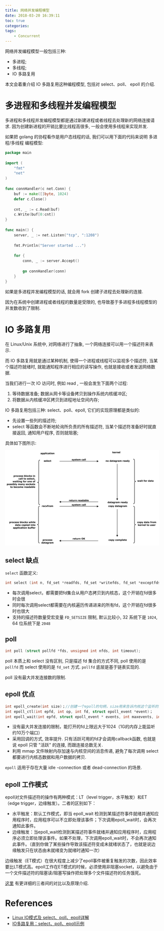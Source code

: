 ```yaml
---
title: 网络并发编程模型
date: 2018-03-20 16:39:11
toc: true
categories:
tags:
    - Concurrent
---
```


网络并发编程模型一般包括三种:

* 多进程;
* 多线程;
* IO 多路复用

本文会着重介绍 IO 多路复用这种编程模型, 包括对 select、poll、 epoll 的介绍.

<!--more-->

# 多进程和多线程并发编程模型

多进程和多线程并发编程模型都是通过新建进程或者线程去处理新的网络连接请求.
因为创建新进程的开销比要比线程高很多, 一般会使用多线程来实现并发.

如果把 golang 的协程看作是用户态线程的话, 我们可以用下面的代码来说明 多进程/多线程 编程模型:

```go
package main

import (
	"fmt"
	"net"
)

func connHandler(c net.Conn) {
	buf := make([]byte, 1024)
	defer c.Close()

	cnt, _ := c.Read(buf)
	c.Write(buf[0:cnt])
}

func main() {
	server, _ := net.Listen("tcp", ":1208")

	fmt.Println("Server started ...")

	for {
		conn, _ := server.Accept()
		
		go connHandler(conn)
	}
}
```

如果是多进程并发编程模型的话, 就会用 fork 创建子进程去处理新的连接.

因为在系统中创建进程或者线程的数量是受限的, 也导致基于多进程多线程模型的并发数收到了限制.

# IO 多路复用

在 Linux/Unix 系统中, 对网络进行了抽象, 一个网络连接可以用一个描述符来表示.

而 IO 多路复用就是通过某种机制, 使得一个进程或线程可以监视多个描述符, 当某个描述符就绪时,
就能通知程序进行相应的读写操作, 也就是接收或者发送网络数据.

当我们进行一次 IO 访问时, 例如 read , 一般会发生下面两个过程:

1. 等待数据准备; 数据从网卡等设备拷贝到操作系统内核缓冲区;
2. 将数据从内核缓冲区拷贝到进程地址空间内存;

IO 多路复用包括三种: select、poll、epoll, 它们的实现原理都是类似的:

* 先设置一些列的描述符;
* select 等函数会不断地轮询所负责的所有描述符, 当某个描述符准备好时就直接返回, 通知用户程序, 否则就阻塞;

具体如下图所示:

![multiplexing_model](/img/network/multiplexing_model.png "opt title")

## select 缺点

`select` 函数定义:

```cpp
int select (int n, fd_set *readfds, fd_set *writefds, fd_set *exceptfds, struct timeval *timeout);
```

* 每次调用select，都需要把fd集合从用户态拷贝到内核态，这个开销在fd很多时会很
* 同时每次调用select都需要在内核遍历传递进来的所有fd，这个开销在fd很多时也很大
* 支持的描述符数量受宏变量 `FD_SETSIZE` 限制, 默认比较小, 32 系统下是 `1024`, 64 位系统下是 `2048`

## poll

```cpp
int poll (struct pollfd *fds, unsigned int nfds, int timeout);
```

poll 本质上和 select 没有区别, 只是描述 fd 集合的方式不同, poll 使用的是 `pollfd` 而 select 使用的是 `fd_set` 方式.
`pollfd` 底层是基于链表实现的.

poll 没有最大并发连接数的限制.

## epoll 优点

```cpp
int epoll_create(int size)；//创建一个epoll的句柄，size用来告诉内核这个监听的数目一共有多大
int epoll_ctl(int epfd, int op, int fd, struct epoll_event *event)；
int epoll_wait(int epfd, struct epoll_event * events, int maxevents, int timeout);
```

* 没有最大并发连接的限制，能打开的fd上限远大于1024（1G的内存上能监听约10万个端口）
* 采用回调的方式, 效率提升. 只有活跃可用的fd才会调用callback函数, 也就是说 epoll 只管 "活跃" 的连接, 而跟连接总数无关.
* 利用 mmap 文件映射内存加速与内核空间的消息传递, 避免了每次调用 select 都要进行内核态数据和用户数据的拷贝.

`epoll` 适用于存在大量 idle -connection 或者 dead-connection 的场景.

## epoll 工作模式

epoll对文件描述符的操作有两种模式：LT（level trigger，水平触发）和ET（edge trigger，边缘触发）。二者的区别如下：

* 水平触发：默认工作模式，即当 epoll_wait 检测到某描述符事件就绪并通知应用程序时，应用程序可以不立即处理该事件；下次调用epoll_wait时，会再次通知此事件。
* 边缘触发：当epoll_wait检测到某描述符事件就绪并通知应用程序时，应用程序必须立即处理该事件。如果不处理，下次调用epoll_wait时，不会再次通知此事件。（直到你做了某些操作导致该描述符变成未就绪状态了，也就是说边缘触发只在状态由未就绪变为就绪时通知一次）

边缘触发（ET模式）在很大程度上减少了epoll事件被重复触发的次数，因此效率要比LT模式高。epoll工作在ET模式的时候，必须使用非阻塞socket，以避免由于一个文件描述符的阻塞读/阻塞写操作把处理多个文件描述符的任务饿死。

[这里](http://blog.csdn.net/lisonglisonglisong/article/details/51328062) 有更详细的三者间的对比以及原理介绍.

# References

- [Linux IO模式及 select、poll、epoll详解](https://segmentfault.com/a/1190000003063859)
- [IO多路复用：select、poll、epoll示例](http://blog.csdn.net/lisonglisonglisong/article/details/51328062)
